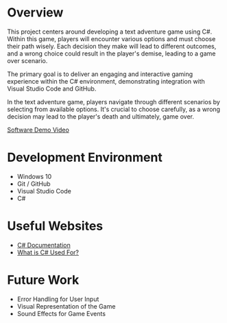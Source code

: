 # Overview

This project centers around developing a text adventure game using C#. Within this game, players will encounter various options and must choose their path wisely. Each decision they make will lead to different outcomes, and a wrong choice could result in the player's demise, leading to a game over scenario.

The primary goal is to deliver an engaging and interactive gaming experience within the C# environment, demonstrating integration with Visual Studio Code and GitHub.

In the text adventure game, players navigate through different scenarios by selecting from available options. It's crucial to choose carefully, as a wrong decision may lead to the player's death and ultimately, game over.

[Software Demo Video](http://youtube.link.goes.here)

# Development Environment

- Windows 10
- Git / GitHub
- Visual Studio Code
- C#

# Useful Websites

- [C# Documentation](https://learn.microsoft.com/en-us/dotnet/csharp/tour-of-csharp/)
- [What is C# Used For?](https://www.pluralsight.com/blog/software-development/everything-you-need-to-know-about-c-#:~:text=What%20is%20C%23%20used%20for,Lots%20and%20lots%20of%20games.)

# Future Work

- Error Handling for User Input
- Visual Representation of the Game
- Sound Effects for Game Events

